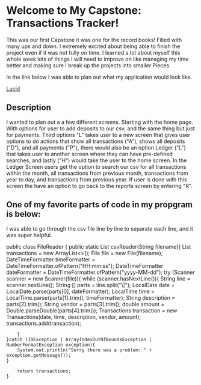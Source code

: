 # Welcome to My Capstone: Transactions Tracker!

This was our first Capstone it was one for the record books! Filled with many ups and down. I extremely excited about being able to finish the project even if it was not fully on time. I learned a lot about myself this whole week lots of things I will need to improve on like managing my time better and making sure I break up the projects into smaller Pieces.  <br>

In the link below I was able to plan out what my application would look like.

           
[Lucid](https://lucid.app/lucidspark/22a0c509-efe9-40ae-8f8a-3a4bee7b92e0/edit?beaconFlowId=F69AAC6FF5805F1D&invitationId=inv_dcb1bb6b-2aab-48fb-a5ff-4dddf34b2895&page=0_0#  "Project planning on Lucid")


## Description 
I wanted to plan out a a few different screens. Starting with the home page. With options for user to add deposits to our csv, and the same thing but just for payments. Third options "L" takes user to a new screen that gives user options to do actions that show all transactions ("A"), shows all deposits ("D"), and all payments ("P"), there would also be an option Ledger ("L") that takes user to another screen where they can have pre-defined searches, and lastly ("H") would take the user to the home screen. In the Ledger Screen users get the option to search our csv for all transactions within the month, all transactions from previous month, transactions from year to day, and transactions from previous year. If user is done with this screen the have an option to go back to the reports screen by entering "R".


## One of my favorite parts of code in my propgram is below:
I was able to go through the csv file line by line to separate each line, and it was super helpful. <br>


 public class FileReader {
    public static List<Transactions> csvReader(String filename){
    List<Transactions> transactions = new ArrayList<>();
    File file = new File(filename);
        DateTimeFormatter timeFormatter = DateTimeFormatter.ofPattern("HH:mm:ss");
        DateTimeFormatter dateFormatter = DateTimeFormatter.ofPattern("yyyy-MM-dd");
    try (Scanner scanner = new Scanner(file)){
        while (scanner.hasNextLine()){
            String line = scanner.nextLine();
            String [] parts = line.split("\\|");
            LocalDate date = LocalDate.parse(parts[0], dateFormatter);
            LocalTime time = LocalTime.parse(parts[1].trim(), timeFormatter);
            String description = parts[2].trim();
            String vendor = parts[3].trim();
            double amount = Double.parseDouble(parts[4].trim());
            Transactions transaction = new Transactions(date, time, description, vendor, amount);
            transactions.add(transaction);

        }
    }catch (IOException | ArrayIndexOutOfBoundsException | NumberFormatException exception){
        System.out.println("Sorry there was a problem: " + exception.getMessage());
    }

        return transactions;
    }

